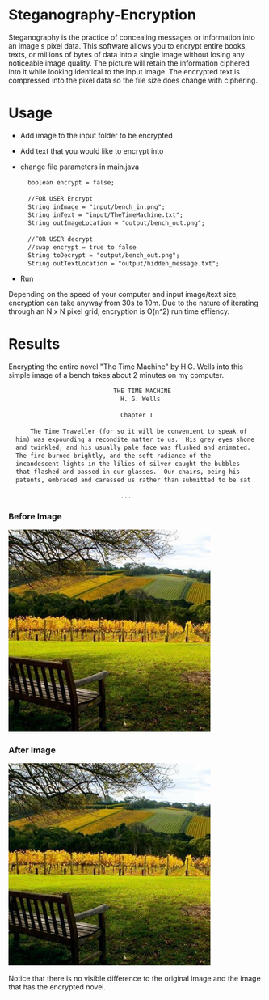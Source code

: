 # Steganography-Encryption

Steganography is the practice of concealing messages or information into an image's
pixel data. This software allows you to encrypt entire books, texts, or millions of
bytes of data into a single image without losing any noticeable image quality. The
picture will retain the information ciphered into it while looking identical to the
input image. The encrypted text is compressed into the pixel data so the file size
does change with ciphering.


# Usage

* Add image to the input folder to be encrypted
* Add text that you would like to encrypt into 
* change file parameters in main.java
    
        boolean encrypt = false;

        //FOR USER Encrypt
        String inImage = "input/bench_in.png";
        String inText = "input/TheTimeMachine.txt";
        String outImageLocation = "output/bench_out.png";

        //FOR USER decrypt
        //swap encrypt = true to false
        String toDecrypt = "output/bench_out.png";
        String outTextLocation = "output/hidden_message.txt";
        
        
 * Run
 
Depending on the speed of your computer and input image/text size, encryption can take anyway from 30s to 10m. Due to the nature of iterating through an N x N pixel grid, encryption is O(n^2) run time effiency.


# Results

Encrypting the entire novel "The Time Machine" by H.G. Wells into this simple image of a bench takes about 2 minutes on my computer.

                                 THE TIME MACHINE
                                   H. G. Wells

                                   Chapter I

          The Time Traveller (for so it will be convenient to speak of
      him) was expounding a recondite matter to us.  His grey eyes shone
      and twinkled, and his usually pale face was flushed and animated.
      The fire burned brightly, and the soft radiance of the
      incandescent lights in the lilies of silver caught the bubbles
      that flashed and passed in our glasses.  Our chairs, being his
      patents, embraced and caressed us rather than submitted to be sat
                                   
                                   ...
                                   
                                   
                                   
  ### Before Image
  <img src="https://github.com/zane-c/Steganography-Encryption/blob/master/input/bench_in.png" alt="Drawing" width="400">
  
  ### After Image
  <img src="https://github.com/zane-c/Steganography-Encryption/blob/master/output/bench_out.png" alt="Drawing" width="400">
  
  
  Notice that there is no visible difference to the original image and the image that has the encrypted novel.
